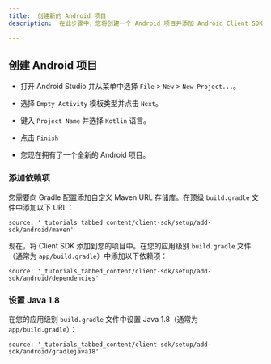 ```yaml
---
title:  创建新的 Android 项目
description:  在此步骤中，您将创建一个 Android 项目并添加 Android Client SDK 库。

---
```


创建 Android 项目
-------------

* 打开 Android Studio 并从菜单中选择 `File` > `New` > `New Project...`。

* 选择 `Empty Activity` 模板类型并点击 `Next`。

* 键入 `Project Name` 并选择 `Kotlin` 语言。

* 点击 `Finish`

* 您现在拥有了一个全新的 Android 项目。

### 添加依赖项

您需要向 Gradle 配置添加自定义 Maven URL 存储库。在顶级 `build.gradle` 文件中添加以下 URL：

```tabbed_content
source: '_tutorials_tabbed_content/client-sdk/setup/add-sdk/android/maven'
```

现在，将 Client SDK 添加到您的项目中。在您的应用级别 `build.gradle` 文件（通常为 `app/build.gradle`）中添加以下依赖项：

```tabbed_content
source: '_tutorials_tabbed_content/client-sdk/setup/add-sdk/android/dependencies'
```

### 设置 Java 1\.8

在您的应用级别 `build.gradle` 文件中设置 Java 1\.8（通常为 `app/build.gradle`）：

```tabbed_content
source: '_tutorials_tabbed_content/client-sdk/setup/add-sdk/android/gradlejava18'
```

